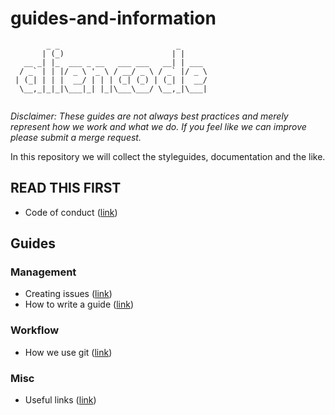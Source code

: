 # guides-and-information
```
        _ _                          _      
       | (_)                        | |     
   __ _| |_  ___ _ __   ___ ___   __| | ___ 
  / _` | | |/ _ \ '_ \ / __/ _ \ / _` |/ _ \
 | (_| | | |  __/ | | | (_| (_) | (_| |  __/
  \__,_|_|_|\___|_| |_|\___\___/ \__,_|\___|
                                                                   
```



_Disclaimer: These guides are not always best practices and merely represent how we work and what we do. If you feel like we can improve please submit a merge request._

In this repository we will collect the styleguides, documentation and the like.  

## READ THIS FIRST
* Code of conduct ([link](CODE_OF_CONDUCT.md))

## Guides
### Management
* Creating issues ([link](CREATING_ISSUES.md))
* How to write a guide ([link](GUIDE_TO_WRITE_GUIDES.md))
### Workflow
* How we use git ([link](USING_GIT.md))
### Misc
* Useful links ([link](USEFUL_LINKS.md))
